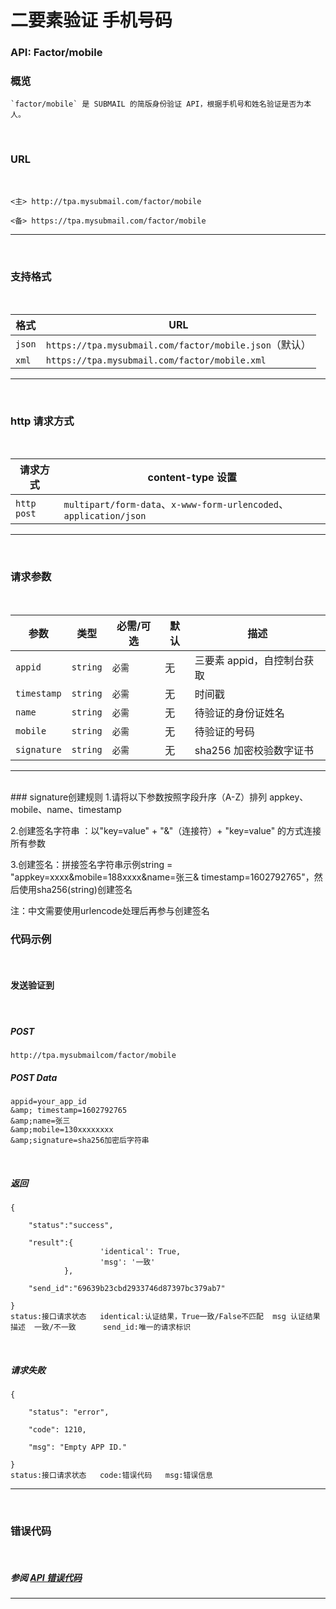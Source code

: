 # 二要素验证 手机号码
### API: Factor/mobile
### **概览**
	`factor/mobile` 是 SUBMAIL 的简版身份验证 API，根据手机号和姓名验证是否为本人。


 <br />

### **URL**

 <br />

`<主> http://tpa.mysubmail.com/factor/mobile`

`<备> https://tpa.mysubmail.com/factor/mobile`

------

 <br />

### **支持格式**

 <br />

| **格式** | **URL**                                                |
| -------- | ------------------------------------------------------ |
| `json`   | `https://tpa.mysubmail.com/factor/mobile.json`（默认） |
| `xml`    | `https://tpa.mysubmail.com/factor/mobile.xml`          |

------

 <br />

### **http 请求方式**

 <br />

| **请求方式**  | content-type 设置                                            |
| ------------- | ------------------------------------------------------------ |
| `http` `post` | `multipart/form-data`、`x-www-form-urlencoded`、`application/json` |



------

 <br />

### **请求参数**

 <br />

| **参数**    | **类型** | **必需/可选** | **默认** | **描述**                   |
| ----------- | -------- | ------------- | -------- | -------------------------- |
| `appid`     | `string` | `必需`        | 无       | 三要素 appid，自控制台获取 |
| `timestamp` | `string` | `必需`        | 无       | 时间戳                     |
| `name`      | `string` | `必需`        | 无       | 待验证的身份证姓名         |
| `mobile`    | `string` | `必需`        | 无       | 待验证的号码               |
| `signature` | `string` | `必需`        | 无       | sha256 加密校验数字证书    |

------

 <br />
### signature创建规则
1.请将以下参数按照字段升序（A-Z）排列
   appkey、mobile、name、timestamp

2.创建签名字符串 ：以"key=value"&nbsp;+&nbsp;"&amp;"（连接符）+&nbsp;"key=value"&nbsp;的方式连接所有参数

3.创建签名：拼接签名字符串示例string = "appkey=xxxx&amp;mobile=188xxxx&amp;name=张三&amp; timestamp=1602792765"，然后使用sha256(string)创建签名

注：中文需要使用urlencode处理后再参与创建签名
### **代码示例**

 <br />

#### 发送验证到

 <br />

##### POST

`http://tpa.mysubmailcom/factor/mobile`



##### POST Data
```
appid=your_app_id
&amp; timestamp=1602792765
&amp;name=张三
&amp;mobile=130xxxxxxxx
&amp;signature=sha256加密后字符串
```
 <br />

##### 返回

```
{

	"status":"success",

	"result":{ 
					'identical': True,
					'msg': '一致'
			},

	"send_id":"69639b23cbd2933746d87397bc379ab7"

}
status:接口请求状态	identical:认证结果，True一致/False不匹配  msg 认证结果描述  一致/不一致   	send_id:唯一的请求标识
```

 <br />

#####  请求失败

```
{

	"status": "error",

	"code": 1210,

	"msg": "Empty APP ID."

}
status:接口请求状态	code:错误代码	msg:错误信息
```

------

 <br />

### **错误代码**

 <br />

#####  参阅 [API 错误代码](https://www.mysubmail.com/documents/D5IFc4)



------